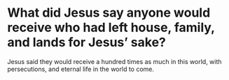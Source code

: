 # What did Jesus say anyone would receive who had left house, family, and lands for Jesus’ sake?

Jesus said they would receive a hundred times as much in this world, with persecutions, and eternal life in the world to come.
